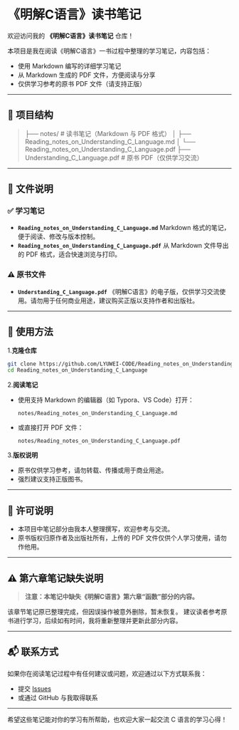 # 《明解C语言》读书笔记

欢迎访问我的 **《明解C语言》读书笔记** 仓库！

 本项目是我在阅读《明解C语言》一书过程中整理的学习笔记，内容包括：

- 使用 Markdown 编写的详细学习笔记
- 从 Markdown 生成的 PDF 文件，方便阅读与分享
- 仅供学习参考的原书 PDF 文件（请支持正版）

------

## 📁 项目结构

> ├── notes/                         # 读书笔记（Markdown 与 PDF 格式）
> │   ├── Reading_notes_on_Understanding_C_Language.md
> │   └── Reading_notes_on_Understanding_C_Language.pdf
> ├── Understanding_C_Language.pdf  # 原书 PDF（仅供学习交流）

------

## 📘 文件说明

### ✅ 学习笔记

- **`Reading_notes_on_Understanding_C_Language.md`**
	 Markdown 格式的笔记，便于阅读、修改与版本控制。
- **`Reading_notes_on_Understanding_C_Language.pdf`**
	 从 Markdown 文件导出的 PDF 格式，适合快速浏览与打印。

### ⚠️ 原书文件

- **`Understanding_C_Language.pdf`**
	 《明解C语言》的电子版，仅供学习交流使用。请勿用于任何商业用途，建议购买正版以支持作者和出版社。

------

## 🚀 使用方法

1.**克隆仓库**

```bash
git clone https://github.com/LYUWEI-CODE/Reading_notes_on_Understanding_C_Language.git
cd Reading_notes_on_Understanding_C_Language
```

2.**阅读笔记**

- 使用支持 Markdown 的编辑器（如 Typora、VS Code）打开：

	```
	notes/Reading_notes_on_Understanding_C_Language.md
	```

- 或直接打开 PDF 文件：

	```
	notes/Reading_notes_on_Understanding_C_Language.pdf
	```

3.**版权说明**

- 原书仅供学习参考，请勿转载、传播或用于商业用途。
- 强烈建议支持正版图书。

------

## 📄 许可说明

- 本项目中笔记部分由我本人整理撰写，欢迎参考与交流。
- 原书版权归原作者及出版社所有，上传的 PDF 文件仅供个人学习使用，请勿作他用。

------

## ⚠️ 第六章笔记缺失说明

> **注意：本笔记中缺失《明解C语言》第六章“函数”部分的内容。**

该章节笔记原已整理完成，但因误操作被意外删除，暂未恢复。
 建议读者参考原书进行学习，后续如有时间，我将重新整理并更新此部分内容。

---

## 📬 联系方式

如果你在阅读笔记过程中有任何建议或问题，欢迎通过以下方式联系我：

- 提交 [Issues](https://github.com/LYUWEI-CODE/Reading_notes_on_Understanding_C_Language/issues)
- 或通过 GitHub 与我取得联系
------
希望这些笔记能对你的学习有所帮助，也欢迎大家一起交流 C 语言的学习心得！
